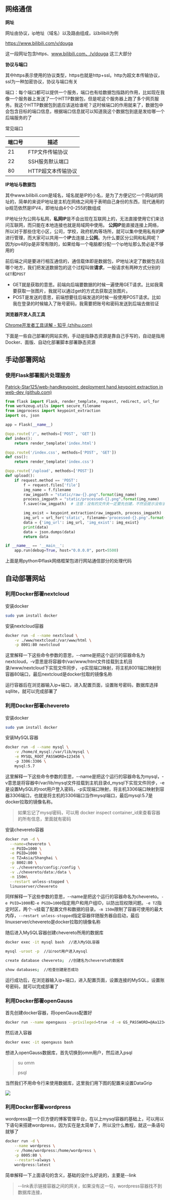 ## 网络通信

**网址**

网址由协议，ip地址（域名）以及路由组成，以bilibili为例

https://www.bilibili.com/v/douga

这一段网址包含https、www.bilibili.com、/v/douga 这三大部分

**协议与端口**

其中https表示使用的协议类型，https也就是http+ssl。http为超文本传输协议，ssl为一种加密协议，协议与端口有关

端口：每个端口都可以提供一个服务，端口也有给数据包指路的作用，比如现在我像一个服务器上发送了一个HTTP数据包，但是呢这个服务器上跑了多个网页服务。我这个HTTP数据包到底应该送给谁呢？这时候端口的作用就来了，数据包中会包含目标的端口信息，根据端口信息就可以知道我这个数据包到底是发给哪一个后端服务的了

常见端口

| 端口号 | 描述               |
| ------ | ------------------ |
| 21     | FTP文件传输协议    |
| 22     | SSH服务默认端口    |
| 80     | HTTP超文本传输协议 |

**IP地址与数据包**

其中www.bilibili.com是域名，域名就是IP的小名，是为了方便记忆一个网站的网址的，简单的来说IP地址是主机在网络之间用于表明自己身份的东西，现代通用的ip规范依然是IPV4，即地址由4个0-255的数组成

IP地址分为公网与私网，**私网IP**是不会出现在互联网上的，无法直接使用它们来访问互联网，而只能在本地连接也就是局域网中使用。 **公网IP**能直接连接上网络，所以对于那些住宅小区，公司，学校，政府机构等场所，就可以集中使用私有的**IP**进行管理，而大家可以共用一个**IP**去连接上**公网**。为什么要区分公网和私网呢？ 因为ipv4的ip是非常有限的，如果给每一个电脑都分配一个ip地址那么势必是不够用的

前后端之间是要进行相互通信的，通信载体即是数据包，IP地址决定了数据包去往哪个地方，我们把发送数据包的这个过程叫做**请求**，一般请求有两种方式分别的`GET`和`POST`

- GET就是获取的意思。前端向后端要数据的时候一遍使用GET请求。比如我需要获取一张图片，我就可以通过get的方式去获取这张图片。
- POST是发送的意思，前端想要往后端发送的时候一般使用POST请求。比如我在登录的时候输入了账号密码，我需要把账号和密码发送到后端去做验证

**浏览器开发人员工具**

[Chrome开发者工具详解 - 知乎 (zhihu.com)](https://zhuanlan.zhihu.com/p/47697445)

下面是一些自己部署的网站实例，手动是指静态资源是靠自己手写的，自动是指用Docker、面版、自动化部署脚本部署静态资源

## 手动部署网站

### 使用Flask部署图片处理服务

[Patrick-Star125/web-handkeypoint: deployment hand keypoint extraction in web-dev (github.com)](https://github.com/Patrick-Star125/web-handkeypoint)

~~~python
from flask import Flask, render_template, request, redirect, url_for
from werkzeug.utils import secure_filename
from imgprocess import keypoint_extraction
import os, json

app = Flask(__name__)

@app.route('/', methods=['POST', 'GET'])
def index():
    return render_template('index.html')

@app.route('/index.css', methods=['POST', 'GET'])
def css():
    return render_template('index.css')

@app.route('/upload', methods=['POST'])
def upload():
    if request.method == 'POST':
        f = request.files['file']
        img_name = f.filename
        raw_imgpath = "static/raw-{}.png".format(img_name)
        process_imgpath = "static/processed-{}.png".format(img_name)
        f.save(raw_imgpath)  # 注意：没有的文件夹一定要先创建，不然会提示没有该路径

        img_exist = keypoint_extraction(raw_imgpath, process_imgpath)
        img_url = url_for('static', filename='processed-{}.png'.format(img_name))
        data = {'img_url': img_url, 'img_exist': img_exist}
        print(data)
        data = json.dumps(data)
        return data

if __name__ == '__main__':
    app.run(debug=True, host="0.0.0.0", port=5500)
~~~

上面是用python中flask网络框架包进行网站通信部分的处理代码

## 自动部署网站

### 利用Docker部署nextcloud

安装docker

~~~bash
sudo yum install docker
~~~

安装nextcloud容器

~~~bash
docker run -d --name nextcloud \
    -v ./www/nextcloud:/var/www/html \
    -p 8001:80 nextcloud 
~~~

这里解释一下这些命令参数的意思，--name是把这个运行的容器命名为nextcloud，-v意思是将容器中/var/www/html文件挂载到主机目录/www/nextcloud下实现文件同步，-p实现端口映射，将主机8001端口映射到容器80端口，最后nextcloud是docker拉取的镜像名称

运行容器后在浏览器输入ip+端口，进入配置页面，设置账号密码，数据库选择sqllite，就可以完成部署了

### 利用Docker部署chevereto

安装docker

~~~bash
sudo yum install docker
~~~

安装MySQL容器

~~~bash
docker run -d --name mysql \
    -v /home/d_mysql:/var/lib/mysql \
    -e MYSQL_ROOT_PASSWORD=123456 \ 
    -p 3306:3306 \
    mysql:5.7
~~~

这里解释一下这些命令参数的意思，--name是把这个运行的容器命名为mysql，-v意思是将容器中/var/lib/mysql文件挂载到主机目录d_mysql下实现文件同步，-e是设置MySQL的root用户登入密码，-p实现端口映射，将主机3306端口映射到容器3306端口，也就是将主机的3306端口当作mysql端口，最后mysql:5.7是docker拉取的镜像名称。

> 如果忘记了mysql密码，可以用 docker inspect container_id来查看容器的所有信息，里面就有密码

安装chevereto容器

~~~bash
docker run -d \
  --name=chevereto \
  -e PUID=1000 \
  -e PGID=1000 \
  -e TZ=Asia/Shanghai \
  -p 8002:80 \
  -v ./chevereto/config:/config \
  -v ./chevereto/data:/data \
  -m 150m\
  --restart unless-stopped \
  linuxserver/chevereto
~~~

同样解释一下这些参数的意思，--name是把这个运行的容器命名为chevereto。`-e PUID=1000`和`-e PGID=1000`指定用户和用户组ID，以防出现权限问题。`-e TZ`指定时区，两个`-v`挂载了配置文件和数据的目录。`-m 150m`限制了容器可使用的最大内存，`--restart unless-stopped`指定容器伴随服务器自启动，最后linuxserver/chevereto是docker拉取的镜像名称

随后进入MySQL容器创建chevereto所用的数据库

~~~bash
docker exec -it mysql bash  //进入MySQL容器

mysql -uroot -p  //以root用户进入mysql

create database chevereto;	//创建名为chevereto的数据库

show databases;  //检查创建是否成功
~~~

运行成功后，在浏览器输入ip+端口，进入配置页面，设置连接的MySQL，设置账号密码，就可以完成部署了

### 利用Docker部署openGauss

首先创建docker容器，将openGauss配置好

~~~bash
docker run --name opengauss --privileged=true -d -e GS_PASSWORD=@Aa123456 -v /home/opengauss:/var/lib/opengauss/data -p 5432:5432  enmotech/opengauss:latest
~~~

然后进入容器

~~~bash
docker exec -it opengauss bash
~~~

想进入openGauss数据库，首先切换到omm用户，然后进入psql

>su omm
>
>psql

当然我们不用命令行来使用数据库，这里我们用下图的配置来设置DataGrip

![](http://1.14.100.228:8002/images/2022/03/27/20220327165908.png)

### 利用Docker部署wordpress

wordpress是一个巨方便的博客管理平台，在以上mysql容器的基础上，可以用以下语句来搭建wordpress，因为实在是太简单了，所以没什么教程，就这一条语句就够了

~~~bash
docker run -d \
	--name wordpress \
	-v /home/wordpress:/home/wordpress \
    -p 8005:80 \
    --restart=always \
    wordpress:latest
~~~

简单解释一下上面语句的含义，基础的没什么好说的，主要是--link 

> --link表示链接容器之间的网关，如果没有这一句，wordpress容器找不到数据库连接，





































